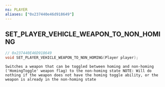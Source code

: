 ```yaml
---
ns: PLAYER
aliases: ["0x237440e46d918649"]
---
```

## SET_PLAYER_VEHICLE_WEAPON_TO_NON_HOMING

```c
// 0x237440E46D918649
void SET_PLAYER_VEHICLE_WEAPON_TO_NON_HOMING(Player player);
```

```
Switches a weapon that can be toggled between homing and non-homing ('HomingToggle' weapon flag) to the non-homing state NOTE: Will do nothing if the weapon does not have the homing toggle ability, or the weapon is already in the non-homing state
```
